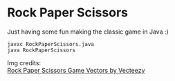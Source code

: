 # Rock Paper Scissors

Just having some fun making the classic game in Java :) 

```
javac RockPaperScissors.java
java RockPaperScissors
```


Img credits:  
<a href="https://www.vecteezy.com/free-vector/rock-paper-scissors-game">Rock Paper Scissors Game Vectors by Vecteezy</a>
